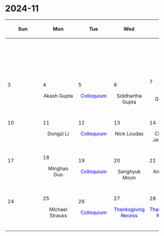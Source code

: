 # 2024-11

|<div style='max-width:100px;width:100px'><p>Sun</p></div>|<div style='max-width:100px;width:100px'><p>Mon</p></div>|<div style='max-width:100px;width:100px'><p>Tue</p></div>|<div style='max-width:100px;width:100px'><p>Wed</p></div>|<div style='max-width:100px;width:100px'><p>Thu</p></div>|<div style='max-width:100px;width:100px'><p>Fri</p></div>|<div style='max-width:100px;width:100px'><p>Sat</p></div>|
|:-:|:-:|:-:|:-:|:-:|:-:|:-:|
|<p><br/><br/></p> |<p><br/><br/></p> |<p><br/><br/></p> |<p><br/><br/></p> |<p><br/><br/></p> |<p align='left'>1</p><p>Sarah Thiele<br/><br/></p>|<p align='left'>2</p><p><br/><br/></p>|
|<p align='left'>3</p><p><br/><br/></p>|<p align='left'>4</p><p>Akash Gupta<br/><br/></p>|<p align='left'>5</p><p><span style='color:blue'>Colloquium</span><br/><br/></p>|<p align='left'>6</p><p>Siddhartha<br/> Gupta</p>|<p align='left'>7</p><p>Eliot Quataert<br/><br/></p>|<p align='left'>8</p><p>Yue Pan<br/><br/></p>|<p align='left'>9</p><p><br/><br/></p>|
|<p align='left'>10</p><p><br/><br/></p>|<p align='left'>11</p><p>Dongzi Li<br/><br/></p>|<p align='left'>12</p><p><span style='color:blue'>Colloquium</span><br/><br/></p>|<p align='left'>13</p><p>Nick Loudas<br/><br/></p>|<p align='left'>14</p><p>Christian<br/> Jespersen</p>|<p align='left'>15</p><p>David Setton<br/><br/></p>|<p align='left'>16</p><p><br/><br/></p>|
|<p align='left'>17</p><p><br/><br/></p>|<p align='left'>18</p><p>Minghao Guo<br/><br/></p>|<p align='left'>19</p><p><span style='color:blue'>Colloquium</span><br/><br/></p>|<p align='left'>20</p><p>Sanghyuk<br/> Moon</p>|<p align='left'>21</p><p>Ankan Sur<br/><br/></p>|<p align='left'>22</p><p>Charlotte<br/> Ward</p>|<p align='left'>23</p><p><br/><br/></p>|
|<p align='left'>24</p><p><br/><br/></p>|<p align='left'>25</p><p>Michael Strauss<br/><br/></p>|<p align='left'>26</p><p><span style='color:blue'>Colloquium</span><br/><br/></p>|<p align='left'>27</p><p><span style='color:blue'>Thanksgiving Recess</span><br/><br/></p>|<p align='left'>28</p><p><span style='color:blue'>Thanksgiving Recess</span><br/><br/></p>|<p align='left'>29</p><p><span style='color:blue'>Thanksgiving Recess</span><br/><br/></p>|<p align='left'>30</p><p><br/><br/></p>|
